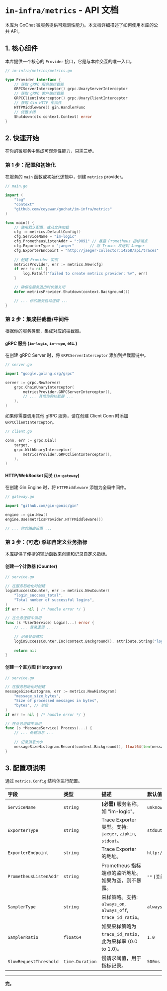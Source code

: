 # `im-infra/metrics` - API 文档

本库为 GoChat 微服务提供可观测性能力。本文档详细描述了如何使用本库的公共 API。

## 1. 核心组件

本库提供一个核心的 `Provider` 接口，它是与本库交互的唯一入口。

```go
// im-infra/metrics/metrics.go

type Provider interface {
    // 获取 gRPC 服务端拦截器
	GRPCServerInterceptor() grpc.UnaryServerInterceptor
    // 获取 gRPC 客户端拦截器
	GRPCClientInterceptor() grpc.UnaryClientInterceptor
    // 获取 Gin HTTP 中间件
	HTTPMiddleware() gin.HandlerFunc
    // 优雅关闭
	Shutdown(ctx context.Context) error
}
```

## 2. 快速开始

在你的微服务中集成可观测性能力，只需三步。

### 第 1 步：配置和初始化

在服务的 `main` 函数或初始化逻辑中，创建 `metrics` provider。

```go
// main.go

import (
    "log"
    "context"
    "github.com/ceyewan/gochat/im-infra/metrics"
)

func main() {
    // 使用默认配置，或从文件加载
    cfg := metrics.DefaultConfig()
    cfg.ServiceName = "im-logic"
    cfg.PrometheusListenAddr = ":9091" // 暴露 Prometheus 指标端点
    cfg.ExporterType = "jaeger"       // 将 Traces 发送到 Jaeger
    cfg.ExporterEndpoint = "http://jaeger-collector:14268/api/traces"
    
    // 创建 Provider 实例
    metricsProvider, err := metrics.New(cfg)
    if err != nil {
        log.Fatalf("failed to create metrics provider: %v", err)
    }

    // 确保在服务退出时优雅关闭
    defer metricsProvider.Shutdown(context.Background())

    // ... 你的服务启动逻辑 ...
}
```

### 第 2 步：集成拦截器/中间件

根据你的服务类型，集成对应的拦截器。

#### gRPC 服务 (`im-logic`, `im-repo`, etc.)

在创建 gRPC Server 时，将 `GRPCServerInterceptor` 添加到拦截器链中。

```go
// server.go

import "google.golang.org/grpc"

server := grpc.NewServer(
    grpc.ChainUnaryInterceptor(
        metricsProvider.GRPCServerInterceptor(),
        // ... 其他你的拦截器 ...
    ),
)
```

如果你需要调用其他 gRPC 服务，请在创建 Client Conn 时添加 `GRPCClientInterceptor`。

```go
// client.go

conn, err := grpc.Dial(
    target,
    grpc.WithUnaryInterceptor(
        metricsProvider.GRPCClientInterceptor(),
    ),
)
```

#### HTTP/WebSocket 网关 (`im-gateway`)

在创建 Gin Engine 时，将 `HTTPMiddleware` 添加为全局中间件。

```go
// gateway.go

import "github.com/gin-gonic/gin"

engine := gin.New()
engine.Use(metricsProvider.HTTPMiddleware())

// ... 你的路由设置 ...
```

### 第 3 步：(可选) 添加自定义业务指标

本库提供了便捷的辅助函数来创建和记录自定义指标。

#### 创建一个计数器 (Counter)

```go
// service.go

// 在服务初始化时创建
loginSuccessCounter, err := metrics.NewCounter(
    "login_success_total", 
    "Total number of successful logins",
)
if err != nil { /* handle error */ }

// 在业务逻辑中调用
func (s *UserService) Login(...) error {
    // ... 登录逻辑 ...
    
    // 记录登录成功
    loginSuccessCounter.Inc(context.Background(), attribute.String("login_method", "password"))
    
    return nil
}
```

#### 创建一个直方图 (Histogram)

```go
// service.go

// 在服务初始化时创建
messageSizeHistogram, err := metrics.NewHistogram(
    "message_size_bytes", 
    "Size of processed messages in bytes",
    "bytes", // 单位
)
if err != nil { /* handle error */ }

// 在业务逻辑中调用
func (s *MessageService) Process(...) {
    // ... 处理消息 ...
    
    // 记录消息大小
    messageSizeHistogram.Record(context.Background(), float64(len(message.Body)))
}
```

## 3. 配置项说明

通过 `metrics.Config` 结构体进行配置。

| 字段 | 类型 | 描述 | 默认值 |
| :--- | :--- | :--- | :--- |
| `ServiceName` | `string` | **(必需)** 服务名称，如 "im-logic"。 | `unknown-service` |
| `ExporterType` | `string` | Trace Exporter 类型。支持: `jaeger`, `zipkin`, `stdout`。 | `stdout` |
| `ExporterEndpoint`| `string` | Trace Exporter 的地址。 | `http://localhost:14268/api/traces` |
| `PrometheusListenAddr`| `string` | Prometheus 指标端点的监听地址。如果为空，则不暴露。| `""` (关闭) |
| `SamplerType` | `string` | 采样策略。支持: `always_on`, `always_off`, `trace_id_ratio`。| `always_on` |
| `SamplerRatio` | `float64` | 如果采样策略为 `trace_id_ratio`，此为采样率 (0.0 to 1.0)。| `1.0` |
| `SlowRequestThreshold`| `time.Duration`| 慢请求阈值，用于指标记录。| `500ms` |

---
**完。**